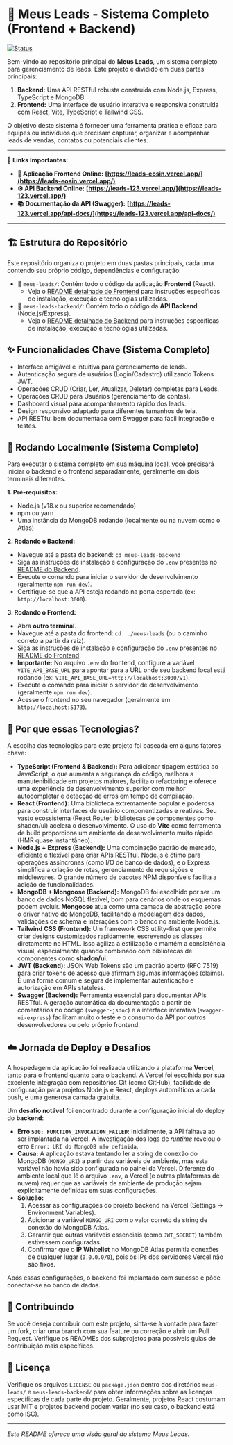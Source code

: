 # 🚀 Meus Leads - Sistema Completo (Frontend + Backend)

[![Status](https://img.shields.io/badge/status-ativo-success.svg)]()
<!-- Adicione outros badges relevantes aqui, como status do build geral, se tiver CI/CD configurado -->

Bem-vindo ao repositório principal do **Meus Leads**, um sistema completo para gerenciamento de leads. Este projeto é dividido em duas partes principais:

1.  **Backend:** Uma API RESTful robusta construída com Node.js, Express, TypeScript e MongoDB.
2.  **Frontend:** Uma interface de usuário interativa e responsiva construída com React, Vite, TypeScript e Tailwind CSS.

O objetivo deste sistema é fornecer uma ferramenta prática e eficaz para equipes ou indivíduos que precisam capturar, organizar e acompanhar leads de vendas, contatos ou potenciais clientes.

---

**🔗 Links Importantes:**

*   **🚀 Aplicação Frontend Online:** **[https://leads-eosin.vercel.app/](https://leads-eosin.vercel.app/)**
*   **⚙️ API Backend Online:** **[https://leads-123.vercel.app/](https://leads-123.vercel.app/)**
*   **📚 Documentação da API (Swagger):** **[https://leads-123.vercel.app/api-docs/](https://leads-123.vercel.app/api-docs/)**

---

## 🏗️ Estrutura do Repositório

Este repositório organiza o projeto em duas pastas principais, cada uma contendo seu próprio código, dependências e configuração:

*   📁 `meus-leads/`: Contém todo o código da aplicação **Frontend** (React).
    *   Veja o [README detalhado do Frontend](./meus-leads/README.md) para instruções específicas de instalação, execução e tecnologias utilizadas.
*   📁 `meus-leads-backend/`: Contém todo o código da **API Backend** (Node.js/Express).
    *   Veja o [README detalhado do Backend](./meus-leads-backend/README.md) para instruções específicas de instalação, execução e tecnologias utilizadas.

## ✨ Funcionalidades Chave (Sistema Completo)

*   Interface amigável e intuitiva para gerenciamento de leads.
*   Autenticação segura de usuários (Login/Cadastro) utilizando Tokens JWT.
*   Operações CRUD (Criar, Ler, Atualizar, Deletar) completas para Leads.
*   Operações CRUD para Usuários (gerenciamento de contas).
*   Dashboard visual para acompanhamento rápido dos leads.
*   Design responsivo adaptado para diferentes tamanhos de tela.
*   API RESTful bem documentada com Swagger para fácil integração e testes.

## 🚀 Rodando Localmente (Sistema Completo)

Para executar o sistema completo em sua máquina local, você precisará iniciar o backend e o frontend separadamente, geralmente em dois terminais diferentes.

**1. Pré-requisitos:**
   *   Node.js (v18.x ou superior recomendado)
   *   npm ou yarn
   *   Uma instância do MongoDB rodando (localmente ou na nuvem como o Atlas)

**2. Rodando o Backend:**
   *   Navegue até a pasta do backend: `cd meus-leads-backend`
   *   Siga as instruções de instalação e configuração do `.env` presentes no [README do Backend](./meus-leads-backend/README.md).
   *   Execute o comando para iniciar o servidor de desenvolvimento (geralmente `npm run dev`).
   *   Certifique-se que a API esteja rodando na porta esperada (ex: `http://localhost:3000`).

**3. Rodando o Frontend:**
   *   Abra **outro terminal**.
   *   Navegue até a pasta do frontend: `cd ../meus-leads` (ou o caminho correto a partir da raiz).
   *   Siga as instruções de instalação e configuração do `.env` presentes no [README do Frontend](./meus-leads/README.md).
   *   **Importante:** No arquivo `.env` do frontend, configure a variável `VITE_API_BASE_URL` para apontar para a URL onde seu backend local está rodando (ex: `VITE_API_BASE_URL=http://localhost:3000/v1`).
   *   Execute o comando para iniciar o servidor de desenvolvimento (geralmente `npm run dev`).
   *   Acesse o frontend no seu navegador (geralmente em `http://localhost:5173`).

## 🤔 Por que essas Tecnologias?

A escolha das tecnologias para este projeto foi baseada em alguns fatores chave:

*   **TypeScript (Frontend & Backend):** Para adicionar tipagem estática ao JavaScript, o que aumenta a segurança do código, melhora a manutenibilidade em projetos maiores, facilita o refactoring e oferece uma experiência de desenvolvimento superior com melhor autocompletar e detecção de erros em tempo de compilação.
*   **React (Frontend):** Uma biblioteca extremamente popular e poderosa para construir interfaces de usuário componentizadas e reativas. Seu vasto ecossistema (React Router, bibliotecas de componentes como shadcn/ui) acelera o desenvolvimento. O uso do **Vite** como ferramenta de build proporciona um ambiente de desenvolvimento muito rápido (HMR quase instantâneo).
*   **Node.js + Express (Backend):** Uma combinação padrão de mercado, eficiente e flexível para criar APIs RESTful. Node.js é ótimo para operações assíncronas (como I/O de banco de dados), e o Express simplifica a criação de rotas, gerenciamento de requisições e middlewares. O grande número de pacotes NPM disponíveis facilita a adição de funcionalidades.
*   **MongoDB + Mongoose (Backend):** MongoDB foi escolhido por ser um banco de dados NoSQL flexível, bom para cenários onde os esquemas podem evoluir. **Mongoose** atua como uma camada de abstração sobre o driver nativo do MongoDB, facilitando a modelagem dos dados, validações de schema e interações com o banco no ambiente Node.js.
*   **Tailwind CSS (Frontend):** Um framework CSS utility-first que permite criar designs customizados rapidamente, escrevendo as classes diretamente no HTML. Isso agiliza a estilização e mantém a consistência visual, especialmente quando combinado com bibliotecas de componentes como **shadcn/ui**.
*   **JWT (Backend):** JSON Web Tokens são um padrão aberto (RFC 7519) para criar tokens de acesso que afirmam algumas informações (claims). É uma forma comum e segura de implementar autenticação e autorização em APIs stateless.
*   **Swagger (Backend):** Ferramenta essencial para documentar APIs RESTful. A geração automática da documentação a partir de comentários no código (`swagger-jsdoc`) e a interface interativa (`swagger-ui-express`) facilitam muito o teste e o consumo da API por outros desenvolvedores ou pelo próprio frontend.

## ☁️ Jornada de Deploy e Desafios

A hospedagem da aplicação foi realizada utilizando a plataforma **Vercel**, tanto para o frontend quanto para o backend. A Vercel foi escolhida por sua excelente integração com repositórios Git (como GitHub), facilidade de configuração para projetos Node.js e React, deploys automáticos a cada push, e uma generosa camada gratuita.

Um **desafio notável** foi encontrado durante a configuração inicial do deploy do **backend**:

*   **Erro `500: FUNCTION_INVOCATION_FAILED`:** Inicialmente, a API falhava ao ser implantada na Vercel. A investigação dos logs de *runtime* revelou o erro `Error: URI do MongoDB não definida`.
*   **Causa:** A aplicação estava tentando ler a string de conexão do MongoDB (`MONGO_URI`) a partir das variáveis de ambiente, mas esta variável não havia sido configurada no painel da Vercel. Diferente do ambiente local que lê o arquivo `.env`, a Vercel (e outras plataformas de nuvem) requer que as variáveis de ambiente de produção sejam explicitamente definidas em suas configurações.
*   **Solução:**
    1.  Acessar as configurações do projeto backend na Vercel (Settings -> Environment Variables).
    2.  Adicionar a variável `MONGO_URI` com o valor correto da string de conexão do MongoDB Atlas.
    3.  Garantir que outras variáveis essenciais (como `JWT_SECRET`) também estivessem configuradas.
    4.  Confirmar que o **IP Whitelist** no MongoDB Atlas permitia conexões de qualquer lugar (`0.0.0.0/0`), pois os IPs dos servidores Vercel não são fixos.

Após essas configurações, o backend foi implantado com sucesso e pôde conectar-se ao banco de dados.

## 🤝 Contribuindo

Se você deseja contribuir com este projeto, sinta-se à vontade para fazer um fork, criar uma branch com sua feature ou correção e abrir um Pull Request. Verifique os READMEs dos subprojetos para possíveis guias de contribuição mais específicos.

## 📄 Licença

Verifique os arquivos `LICENSE` ou `package.json` dentro dos diretórios `meus-leads/` e `meus-leads-backend/` para obter informações sobre as licenças específicas de cada parte do projeto. Geralmente, projetos React costumam usar MIT e projetos backend podem variar (no seu caso, o backend está como ISC).

---

*Este README oferece uma visão geral do sistema Meus Leads.*
